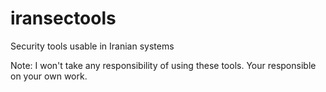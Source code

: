# iransectools
Security tools usable in Iranian systems

Note: I won't take any responsibility of using these tools. Your responsible on your own work.

